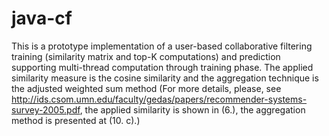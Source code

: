 java-cf
=======

This is a prototype implementation of a user-based collaborative filtering training (similarity matrix and top-K computations) and prediction supporting multi-thread computation through training phase. The applied similarity measure is the cosine similarity and the aggregation technique is the adjusted weighted sum method (For more details, please, see http://ids.csom.umn.edu/faculty/gedas/papers/recommender-systems-survey-2005.pdf, the applied similarity is shown in (6.), the aggregation method is presented at (10. c).)